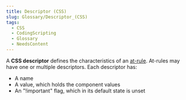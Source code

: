 ```yaml
---
title: Descriptor (CSS)
slug: Glossary/Descriptor_(CSS)
tags:
  - CSS
  - CodingScripting
  - Glossary
  - NeedsContent
---
```


A **CSS descriptor** defines the characteristics of an [at-rule](/en-US/docs/Web/CSS/At-rule). At-rules may have one or multiple descriptors. Each descriptor has:

- A name
- A value, which holds the component values
- An "!important" flag, which in its default state is unset
